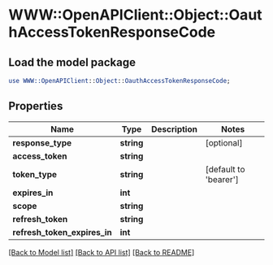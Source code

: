 # WWW::OpenAPIClient::Object::OauthAccessTokenResponseCode

## Load the model package
```perl
use WWW::OpenAPIClient::Object::OauthAccessTokenResponseCode;
```

## Properties
Name | Type | Description | Notes
------------ | ------------- | ------------- | -------------
**response_type** | **string** |  | [optional] 
**access_token** | **string** |  | 
**token_type** | **string** |  | [default to &#39;bearer&#39;]
**expires_in** | **int** |  | 
**scope** | **string** |  | 
**refresh_token** | **string** |  | 
**refresh_token_expires_in** | **int** |  | 

[[Back to Model list]](../README.md#documentation-for-models) [[Back to API list]](../README.md#documentation-for-api-endpoints) [[Back to README]](../README.md)


